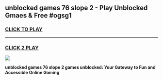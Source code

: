 
## unblocked games 76   slope 2 - Play Unblocked Gmaes & Free #ogsg1
<h3>
<a href="https://news.freeplayer.one?title=unblocked_games_76___slope_2&ref=03M">CLICK TO PLAY</a></h3>
<hr>

<h3>
<a href="https://news.freeplayer.one?title=unblocked_games_76___slope_2&ref=03M">CLICK 2 PLAY</a>
  
</h3>

<a href="https://news.freeplayer.one?title=unblocked_games_76___slope_2&ref=03M"><img src="https://clearcache.store/games.png"></a>


**unblocked games 76   slope 2 games unblocked: Your Gateway to Fun and Accessible Online Gaming**
